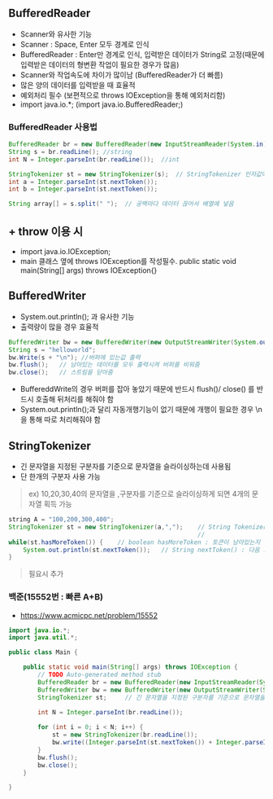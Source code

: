 ## BufferedReader
- Scanner와 유사한 기능
- Scanner : Space, Enter 모두 경계로 인식
- BufferedReader : Enter만 경계로 인식, 입력받은 데이터가 String로 고정(때문에 입력받은 데이터의 형변환 작업이 필요한 경우가 많음)
- Scanner와 작업속도에 차이가 많이남 (BufferedReader가 더 빠름)
- 많은 양의 데이터를 입력받을 때 효율적
- 예외처리 필수 (보편적으로 throws IOException을 통해 예외처리함)
- import java.io.*; (import java.io.BufferedReader;)
### BufferedReader 사용법 
```java
BufferedReader br = new BufferedReader(new InputStreamReader(System.in));
String s = br.readLine(); //string
int N = Integer.parseInt(br.readLine());  //int
```
```java
StringTokenizer st = new StringTokenizer(s);  // StringTokenizer 인자값에 입력 문자열 넣음
int a = Integer.parseInt(st.nextToken());
int b = Integer.parseInt(st.nextToken());

String array[] = s.split(" ");  // 공백마다 데이터 끊어서 배열에 넣음
```
## + throw 이용 시
- import java.io.IOException; 
- main 클래스 옆에 throws IOException를 작성필수. public static void main(String[] args) throws IOException{} 

## BufferedWriter
- System.out.println(); 과 유사한 기능
- 출력량이 많을 경우 효율적
```java
BufferedWriter bw = new BufferedWriter(new OutputStreamWriter(System.out));
String s = "helloworld";  
bw.Write(s + "\n"); //버퍼에 있는값 출력
bw.flush();   // 남아있는 데이터를 모두 출력시켜 버퍼를 비워줌
bw.close();   // 스트림을 닫아줌
```
- BuffereddWrite의 경우 버퍼를 잡아 놓았기 때문에 반드시 flush()/ close() 를 반드시 호출해 뒤처리를 해줘야 함
- System.out.println();과 달리 자동개행기능이 없기 때문에 개행이 필요한 경우 \n을 통해 따로 처리해줘야 함

## StringTokenizer
- 긴 문자열을 지정된 구분자를 기준으로 문자열을 슬라이싱하는데 사용됨
- 단 한개의 구분자 사용 가능
> ex) 10,20,30,40의 문자열을 ,구분자를 기준으로 슬라이싱하게 되면 4개의 문자열 획득 가능
```java
string A = "100,200,300,400";
StringTokenizer st = new StringTokenizer(a,",");    // String Tokenizer(String str, String delim) : 문자열을 지정된 구분자로 만드는 String Tokenizer를 생성 
                                                    //                                              구분자는 토큰으로 간주되지 않음
while(st.hasMoreToken()) {    // boolean hasMoreToken : 토큰이 남아있는지 알려줌
    System.out.println(st.nextToken());   // String nextToken() : 다음 토큰을 반환
}    
```
> 필요시 추가

### 백준(15552번 : 빠른 A+B)
- https://www.acmicpc.net/problem/15552
```java
import java.io.*;
import java.util.*;

public class Main {

	public static void main(String[] args) throws IOException {
		// TODO Auto-generated method stub
		BufferedReader br = new BufferedReader(new InputStreamReader(System.in));
		BufferedWriter bw = new BufferedWriter(new OutputStreamWriter(System.out));
		StringTokenizer st;		// 긴 문자열을 지정된 구분자를 기준으로 문자열을 슬라이싱 하는데 사용함

		int N = Integer.parseInt(br.readLine());
		
		for (int i = 0; i < N; i++) {
			st = new StringTokenizer(br.readLine());
			bw.write((Integer.parseInt(st.nextToken()) + Integer.parseInt(st.nextToken()))+ "\n");
		}
		bw.flush();
		bw.close();
	}

}

```
